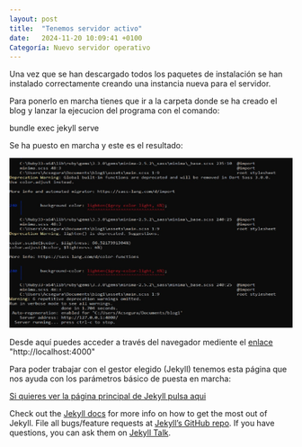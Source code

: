```yaml
---
layout: post
title:  "Tenemos servidor activo"
date:   2024-11-20 10:09:41 +0100
Categoría: Nuevo servidor operativo
---
```

Una vez que se han descargado todos los paquetes de instalación se han instalado correctamente creando una instancia nueva para el servidor.

Para ponerlo en marcha tienes que ir a la carpeta donde se ha creado el blog y lanzar la ejecucion del programa con el comando:

bundle exec jekyll serve

Se ha puesto en marcha y este es el resultado:

![Servidor](images/servidor.png)

Desde aquí puedes acceder a través del navegador mediente el [enlace](http://localhost:4000/) "http://localhost:4000"

Para poder trabajar con el gestor elegido (Jekyll) tenemos esta página que nos ayuda con los parámetros básico de puesta en marcha:


[Si quieres ver la página principal de Jekyll pulsa aqui](https://jekyllrb.com/docs/home)




Check out the [Jekyll docs][jekyll-docs] for more info on how to get the most out of Jekyll. File all bugs/feature requests at [Jekyll’s GitHub repo][jekyll-gh]. If you have questions, you can ask them on [Jekyll Talk][jekyll-talk].

[jekyll-docs]: https://jekyllrb.com/docs/home
[jekyll-gh]:   https://github.com/jekyll/jekyll
[jekyll-talk]: https://talk.jekyllrb.com/
